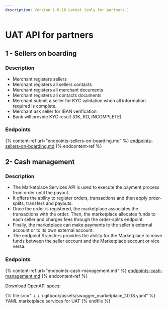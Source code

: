 ```yaml
---
description: Version 1.0.18 Latest (only for partners )
---
```


# UAT API for partners

## 1 - Sellers on boarding

### Description

* Merchant registers sellers
* Merchant registers all sellers contacts
* Merchant registers all merchant documents
* Merchant registers all contacts documents
* Merchant submit a seller for KYC validation when all information required is complete.
* Merchant ask seller for IBAN verification
* Bank will provide KYC result (OK, KO, INCOMPLETE)

### Endpoints

{% content-ref url="endpoints-sellers-on-boarding.md" %}
[endpoints-sellers-on-boarding.md](endpoints-sellers-on-boarding.md)
{% endcontent-ref %}

## 2- Cash management

### **Description**

* The Marketplace Services API is used to execute the payment process from order until the payout.
* It offers the ability to register orders, transactions and then apply order-splits, transfers and payouts.
* Once the order is registered, the marketplace associates the transactions with the order. Then, the marketplace allocates funds to each seller and charges fees through the order-splits endpoint.
* Finally, the marketplace can make payments to the seller's external account or to its own external account.
* The endpoint /transfers provides the ability for the Marketplace to move funds between the seller account and the Marketplace account or vice versa.

### Endpoints

{% content-ref url="endpoints-cash-management.md" %}
[endpoints-cash-management.md](endpoints-cash-management.md)
{% endcontent-ref %}

Download OpenAPI specs:

{% file src="../../../.gitbook/assets/swagger_marketplace_1.0.18.yaml" %}
YAML marketplace services for UAT
{% endfile %}
